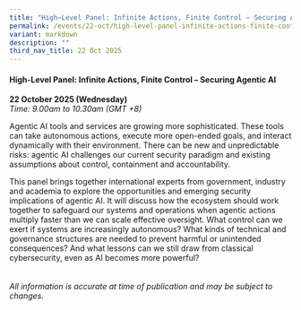 ```yaml
---
title: "High–Level Panel: Infinite Actions, Finite Control – Securing Agentic AI"
permalink: /events/22-oct/high-level-panel-infinite-actions-finite-control/
variant: markdown
description: ""
third_nav_title: 22 Oct 2025
---
```

#### **High-Level Panel: Infinite Actions, Finite Control – Securing Agentic AI**

**22 October 2025 (Wednesday)**  
*Time: 9.00am to 10.30am (GMT +8)*

Agentic AI tools and services are growing more sophisticated. These tools can take autonomous actions, execute more open-ended goals, and interact dynamically with their environment. There can be new and unpredictable risks: agentic AI challenges our current security paradigm and existing assumptions about control, containment and accountability.
 
This panel brings together international experts from government, industry and academia to explore the opportunities and emerging security implications of agentic AI. It will discuss how the ecosystem should work together to safeguard our systems and operations when agentic actions multiply faster than we can scale effective oversight. What control can we exert if systems are increasingly autonomous? What kinds of technical and governance structures are needed to prevent harmful or unintended consequences? And what lessons can we still draw from classical cybersecurity, even as AI becomes more powerful?
<br><br><br>
*All information is accurate at time of publication and may be subject to changes.*